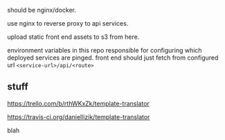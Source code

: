 should be nginx/docker. 

use nginx to reverse proxy to api services. 

upload static front end assets to s3 from here.

environment variables in this repo responsible for configuring which deployed services are pinged. front end should just fetch from configured url `<service-url>/api/<route>`

## stuff

https://trello.com/b/rthWKxZk/template-translator

https://travis-ci.org/daniellizik/template-translator

blah